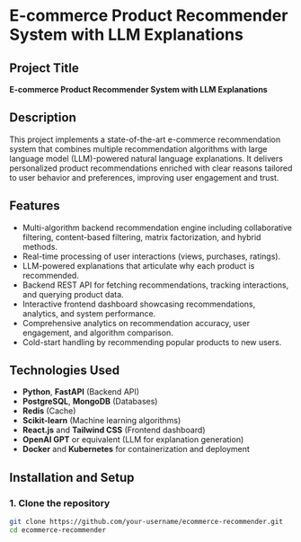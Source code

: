 # E-commerce Product Recommender System with LLM Explanations

## Project Title
**E-commerce Product Recommender System with LLM Explanations**

## Description
This project implements a state-of-the-art e-commerce recommendation system that combines multiple recommendation algorithms with large language model (LLM)-powered natural language explanations. It delivers personalized product recommendations enriched with clear reasons tailored to user behavior and preferences, improving user engagement and trust.

## Features
- Multi-algorithm backend recommendation engine including collaborative filtering, content-based filtering, matrix factorization, and hybrid methods.
- Real-time processing of user interactions (views, purchases, ratings).
- LLM-powered explanations that articulate why each product is recommended.
- Backend REST API for fetching recommendations, tracking interactions, and querying product data.
- Interactive frontend dashboard showcasing recommendations, analytics, and system performance.
- Comprehensive analytics on recommendation accuracy, user engagement, and algorithm comparison.
- Cold-start handling by recommending popular products to new users.

## Technologies Used
- **Python**, **FastAPI** (Backend API)
- **PostgreSQL**, **MongoDB** (Databases)
- **Redis** (Cache)
- **Scikit-learn** (Machine learning algorithms)
- **React.js** and **Tailwind CSS** (Frontend dashboard)
- **OpenAI GPT** or equivalent (LLM for explanation generation)
- **Docker** and **Kubernetes** for containerization and deployment

## Installation and Setup

### 1. Clone the repository
```bash
git clone https://github.com/your-username/ecommerce-recommender.git
cd ecommerce-recommender
